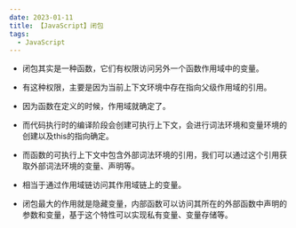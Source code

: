 ```yaml
---
date: 2023-01-11
title: 【JavaScript】闭包
tags: 
  - JavaScript
---
```



- 闭包其实是一种函数，它们有权限访问另外一个函数作用域中的变量。

- 有这种权限，主要是因为当前上下文环境中存在指向父级作用域的引用。

- 因为函数在定义的时候，作用域就确定了。

- 而代码执行时的编译阶段会创建可执行上下文，会进行词法环境和变量环境的创建以及this的指向确定。

- 而函数的可执行上下文中包含外部词法环境的引用，我们可以通过这个引用获取外部词法环境的变量、声明等。

- 相当于通过作用域链访问其作用域链上的变量。

- 闭包最大的作用就是隐藏变量，内部函数可以访问其所在的外部函数中声明的参数和变量，基于这个特性可以实现私有变量、变量存储等。
